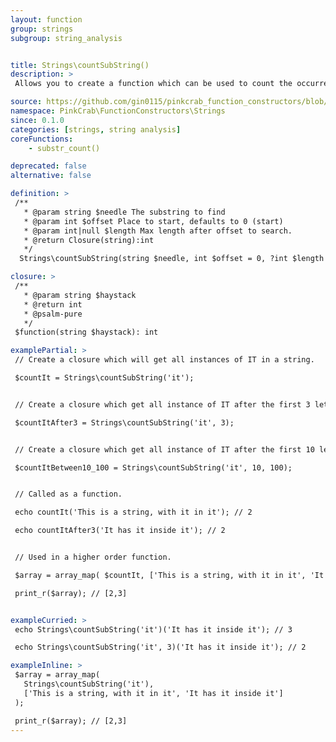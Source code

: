 ```yaml
---
layout: function
group: strings
subgroup: string_analysis


title: Strings\countSubString()
description: >
 Allows you to create a function which can be used to count the occurrence of a substring in a string. Allowing for the setting of an optional offset and limit. These can either be used as part of a Higher Order Function such as array_map() or as part of a compiled/pipe function.

source: https://github.com/gin0115/pinkcrab_function_constructors/blob/master/src/strings.php#L424
namespace: PinkCrab\FunctionConstructors\Strings
since: 0.1.0
categories: [strings, string analysis]
coreFunctions: 
    - substr_count()

deprecated: false
alternative: false

definition: >
 /**
   * @param string $needle The substring to find
   * @param int $offset Place to start, defaults to 0 (start)
   * @param int|null $length Max length after offset to search.
   * @return Closure(string):int
   */
  Strings\countSubString(string $needle, int $offset = 0, ?int $length = null): Closure

closure: >
 /**
   * @param string $haystack 
   * @return int
   * @psalm-pure
   */ 
 $function(string $haystack): int

examplePartial: >
 // Create a closure which will get all instances of IT in a string.

 $countIt = Strings\countSubString('it'); 


 // Create a closure which get all instance of IT after the first 3 letters in a string.

 $countItAfter3 = Strings\countSubString('it', 3);


 // Create a closure which get all instance of IT after the first 10 letters in a string, but only search the first 100 letters.

 $countItBetween10_100 = Strings\countSubString('it', 10, 100);


 // Called as a function.

 echo countIt('This is a string, with it in it'); // 2

 echo countItAfter3('It has it inside it'); // 2


 // Used in a higher order function.

 $array = array_map( $countIt, ['This is a string, with it in it', 'It has it inside it']);

 print_r($array); // [2,3]


exampleCurried: >
 echo Strings\countSubString('it')('It has it inside it'); // 3

 echo Strings\countSubString('it', 3)('It has it inside it'); // 2

exampleInline: >
 $array = array_map( 
   Strings\countSubString('it'), 
   ['This is a string, with it in it', 'It has it inside it']
 );

 print_r($array); // [2,3]
---
```

